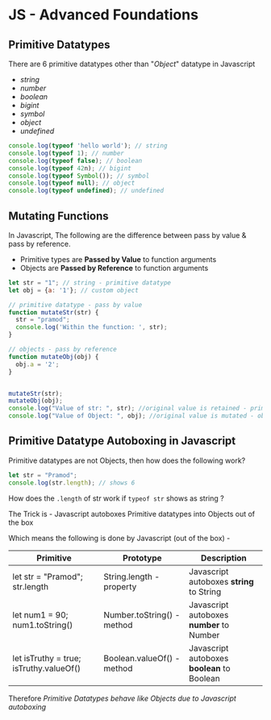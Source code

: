 # JS - Advanced Foundations

## Primitive Datatypes

There are 6 primitive datatypes other than "*Object*" datatype in Javascript

- *string*
- *number*
- *boolean*
- *bigint*
- *symbol*
- *object*
- *undefined*

```javascript
console.log(typeof 'hello world'); // string
console.log(typeof 1); // number
console.log(typeof false); // boolean
console.log(typeof 42n); // bigint
console.log(typeof Symbol()); // symbol
console.log(typeof null); // object
console.log(typeof undefined); // undefined
```

## Mutating Functions

In Javascript, The following are the difference between pass by value & pass by reference.

- Primitive types are **Passed by Value** to function arguments
- Objects are **Passed by Reference** to function arguments

```javascript
let str = "1"; // string - primitive datatype
let obj = {a: '1'}; // custom object

// primitive datatype - pass by value
function mutateStr(str) {
  str = "pramod";
  console.log('Within the function: ', str);
}

// objects - pass by reference
function mutateObj(obj) {
  obj.a = '2';
}


mutateStr(str); 
mutateObj(obj);
console.log("Value of str: ", str); //original value is retained - primitive
console.log("Value of Object: ", obj); //original value is mutated - object

```

## Primitive Datatype Autoboxing in Javascript

Primitive datatypes are not Objects, then how does the following work? 

```javascript
let str = "Pramod";
console.log(str.length); // shows 6
```

How does the `.length` of str work if `typeof str` shows as string ?

The Trick is - Javascript autoboxes Primitive datatypes into Objects out of the box

Which means the following is done by Javascript (out of the box) -

| Primitive                               | Prototype                  | Description                                 |
| --------------------------------------- | -------------------------- | ------------------------------------------- |
| let str = "Pramod"; str.length          | String.length - property   | Javascript autoboxes **string** to String   |
| let num1 = 90; num1.toString()          | Number.toString() - method | Javascript autoboxes **number** to Number   |
| let isTruthy = true; isTruthy.valueOf() | Boolean.valueOf() - method | Javascript autoboxes **boolean** to Boolean |

Therefore *Primitive Datatypes behave like Objects due to Javascript autoboxing*

